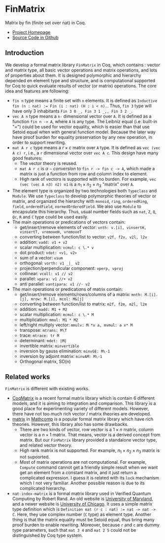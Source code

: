 # FinMatrix
Matrix by fin (finite set over nat) in Coq.
* [Project Homepage](https://zhengpushi.github.io/projects/FinMatrix)
* [Source Code in Github](https://github.com/zhengpushi/FinMatrix)

## Introduction
We develop a formal matrix library `FinMatrix` in Coq, which contains : vector and matrix type, all basic vector operations and matrix operations, and lots of properties about them. It is designed polymorphic and hierarchy depended on element type and structure, and is computational supported for Coq to quick evaluate results of vector (or matrix) operations. The core idea and features are following:
* `fin n` type means a finite set with `n` elements. It is defined as `Inductive fin (n : nat) := Fin (i : nat) (H : i < n).`. Thus, `fin 3` type will have only 3 inhabitants `Fin 3 0 _, Fin 3 1 _,, Fin 3 2 _`.
* `vec A n` type means a `n-` dimensional vector over `A`. It is defined as a function `fin n -> A`, where `A` is any type. The Leibniz equal (i.e. built-in "=") could be used for vector equality, which is easier than that use Setoid equal when with general function model. Because the later way have proof burden for equality preservation by any new operation, in order to support rewriting.
* `mat A r c` type means a $r\times c$ matrix over `A` type. It is defined as `vec (vec A c) r`, i.e., a `r` dimensional vector over `vec A c`. This design have many good features:
  * The vector theory is reused.
  * `mat A r c` is $\alpha-conversion$ to `fin r -> fin c -> A`, which made a matrix is just a function from row and column index to element.
  * High rank of vectors is supported with no burden. For example, `vec (vec (vec A n3) n2) n1` is a $n_1\times n_2\times n_3$ "matrix" over `A`.
* The element type is organized by two technologies both `Typeclass` and `Module`. We use `Typeclass` to develop polymorphic theories of vector or matrix, and organized the hierarchy with `monoid`, `ring`, `orderedRing`, `field`, `orderedField`, `normedOrderedField`. We also use `Module` to encapsulate this hierarchy. Thus, usual number fields such as `nat`, `Z`, `Q`, `Qc`, `R` and `C` type could be used easily.
* The main operations or predications of vectors contain: 
  * get/insert/remove elements of vector: `vnth: v.[i], vinsertH, vinsertT, vremoveH, vremoveT`
  * converting between function/list to vector: `v2f, f2v, v2l, l2v`
  * addition: `vadd: v1 + v2`
  * scalar multiplication: `vcmul: c \.* v`
  * dot product: `vdot: <v1, v2>`
  * sum of a vector: `vsum`
  * orthogonal: `vorth: v1 _|_ v2`
  * projection/perpendicular component: `vperp, vproj`
  * collinear: `vcoll: v1 // v2`
  * parallel: `vpara: v1 //+ v2`
  * anti parallel: `vantipara: v1 //- v2`
* The main operations or predications of matrix contain: 
  * get/insert/remove elements/rows/columns of a matrix: `mnth: M.[i].[j], mrow: M.[i], mcol: M&[j]`
  * converting between function/list to matrix: `m2f, f2m, m2l, l2m`
  * addition: `madd: M1 + M2`
  * scalar multiplication: `mcmul: c \.* M`
  * multiplication: `mmul: M1 * M2`
  * left/right multiply vector: `mmulv: M *v a, mvmul: a v* M`
  * transpose: `mtrans: M\T`
  * trace: `mtrace: tr M`
  * determinant: `mdet: |M|`
  * invertible matrix: `minvertible`
  * inversion by gauss elimination: `minvGE: M\-1`
  * inversion by adjoint matrix: `minvAM: M\-1`
  * Orthogonal matrix, SO(n)

## Related works
`FinMatrix` is different with existing works.
* [CoqMatrix](https://github.com/zhengpushi/CoqMatrix/) is a recent formal matrix library which is contain 6 different models, and it is aiming to integration and comparison. This library is a good place for experimenting variety of different models. However, there have not too much rich vector / matrix theories are developed.
* [matrix](https://math-comp.github.io/htmldoc_2_2_0/mathcomp.algebra.matrix.html) in [Mathcomp](https://math-comp.github.io/) is a popular formal matrix library which have rich theories. However, this library also has some drawbacks.
  * There are two kinds of vector, row vector is a $1\times n$ matrix, column vector is a $n\times 1$ matrix. That means, vector is a derived concept from matrix. But our `FinMatrix` library provided a standalone vector type, and related vector theory.
  * High rank matrix is not supported. For example, $n_1\times n_2\times n_3$ matrix is not supoorted.
  * Most of matrix operations are not computational. For example, `Compute` command cannot get a friendly simple result when we want get an element from a constant matrix, and it just return a complicated expression. I guess it is related with its `lock` mechanism which I not very familiar. Another possible reason is due to its complicated hierarchy.
* `nat-index-matrix` is a formal matrix library used in Verified Quantum Computing by Robert Rand. An old website is [University of Maryland](https://www.cs.umd.edu/~rrand/vqc/index.html), and a newer website is [University of Chicago](https://rand.cs.uchicago.edu/vqc/index.html). It uses a simple matrix type definition which is `Definition mat (r c : nat) := nat -> nat -> C`. Here, they use complex number (`C` type) as element type. Another thing is that the matrix equality must be Setoid equal, thus bring many proof burden to enable rewriting. Moreover, because `r` and `c` are dummy type parameters, such that `mat 3 4` and `mat 2 5` could not be distinguished by Coq type system.
